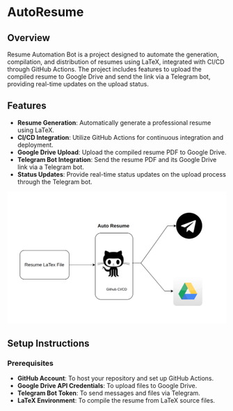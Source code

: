 # AutoResume
## Overview
Resume Automation Bot is a project designed to automate the generation, compilation, and distribution of resumes using LaTeX, integrated with CI/CD through GitHub Actions. The project includes features to upload the compiled resume to Google Drive and send the link via a Telegram bot, providing real-time updates on the upload status.

## Features
- **Resume Generation**: Automatically generate a professional resume using LaTeX.
- **CI/CD Integration**: Utilize GitHub Actions for continuous integration and deployment.
- **Google Drive Upload**: Upload the compiled resume PDF to Google Drive.
- **Telegram Bot Integration**: Send the resume PDF and its Google Drive link via a Telegram bot.
- **Status Updates**: Provide real-time status updates on the upload process through the Telegram bot.

![alt text](src/images/dig1.png)

## Setup Instructions

### Prerequisites
- **GitHub Account**: To host your repository and set up GitHub Actions.
- **Google Drive API Credentials**: To upload files to Google Drive.
- **Telegram Bot Token**: To send messages and files via Telegram.
- **LaTeX Environment**: To compile the resume from LaTeX source files.
